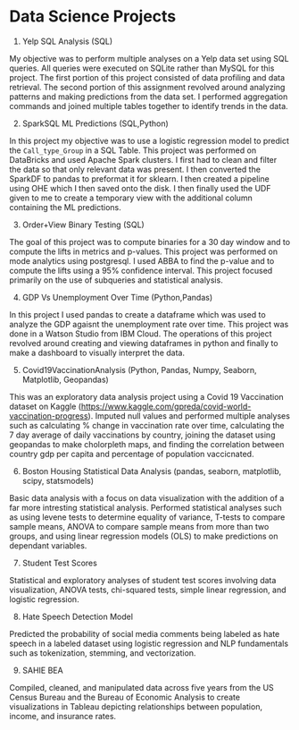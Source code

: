 # Data Science Projects

1. Yelp SQL Analysis (SQL)

My objective was to perform multiple analyses on a Yelp data set using SQL queries. All queries were executed on SQLite rather than MySQL for this project. The first portion of this project consisted of data profiling and data retrieval. The second portion of this assignment revolved around analyzing patterns and making predictions from the data set. I performed aggregation commands and joined multiple tables together to identify trends in the data.

2. SparkSQL ML Predictions (SQL,Python)

In this project my objective was to use a logistic regression model to predict the `Call_type_Group` in a SQL Table. This project was performed on DataBricks and used Apache Spark clusters. I first had to clean and filter the data so that only relevant data was present. I then converted the SparkDF to pandas to preformat it for sklearn. I then created a pipeline using OHE which I then saved onto the disk. I then finally used the UDF given to me to create a temporary view with the additional column containing the ML predictions.

3. Order+View Binary Testing (SQL)

The goal of this project was to compute binaries for a 30 day window and to compute the lifts in metrics and p-values. This project was performed on mode analytics using postgresql. I used ABBA to find the p-value and to compute the lifts using a 95% confidence interval. This project focused primarily on the use of subqueries and statistical analysis. 

4. GDP Vs Unemployment Over Time (Python,Pandas)

In this project I used pandas to create a dataframe which was used to analyze the GDP agaisnt the unemployment rate over time. This project was done in a Watson Studio from IBM Cloud. The operations of this project revolved around creating and viewing dataframes in python and finally to make a dashboard to visually interpret the data.

5. Covid19VaccinationAnalysis (Python, Pandas, Numpy, Seaborn, Matplotlib, Geopandas)

This was an exploratory data analysis project using a Covid 19 Vaccination dataset on Kaggle (https://www.kaggle.com/gpreda/covid-world-vaccination-progress). Imputed null values and performed multiple analyses such as calculating % change in vaccination rate over time, calculating the 7 day average of daily vaccinations by country, joining the dataset using geopandas to make cholorpleth maps, and finding the correlation between country gdp per capita and percentage of population vaccicnated.

6. Boston Housing Statistical Data Analysis (pandas, seaborn, matplotlib, scipy, statsmodels)

Basic data analysis with a focus on data visualization with the addition of a far more intresting statistical analysis. Performed statistical analyses such as using levene tests to determine equality of variance, T-tests to compare sample means, ANOVA to compare sample means from more than two groups, and using linear regression models (OLS) to make predictions on dependant variables.

7. Student Test Scores

Statistical and exploratory analyses of student test scores involving data visualization, ANOVA tests, chi-squared tests, simple linear regression, and logistic regression.

8. Hate Speech Detection Model

Predicted the probability of social media comments being labeled as hate speech in a labeled dataset using logistic regression and NLP fundamentals such as tokenization, stemming, and vectorization.

9. SAHIE BEA

Compiled, cleaned, and manipulated data across five years from the US Census Bureau and the Bureau of Economic Analysis to create visualizations in Tableau depicting relationships between population, income, and insurance rates.
